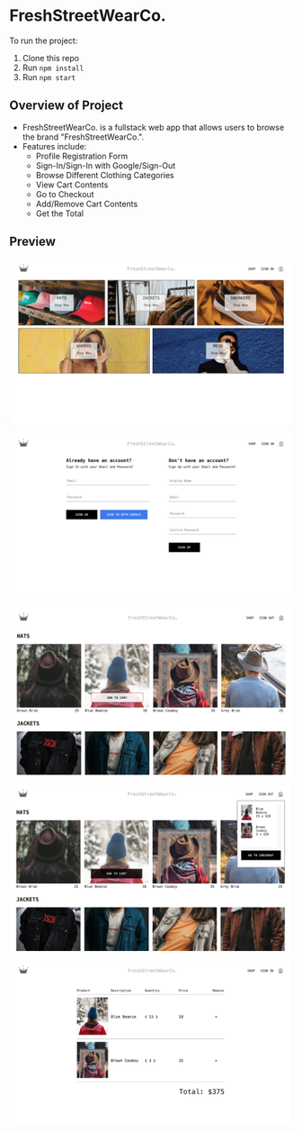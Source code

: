 # FreshStreetWearCo.

To run the project:

1. Clone this repo
2. Run `npm install`
3. Run `npm start`


## Overview of Project
- FreshStreetWearCo. is a fullstack web app that allows users to browse the brand "FreshStreetWearCo.".
- Features include:
  - Profile Registration Form
  - Sign-In/Sign-In with Google/Sign-Out
  - Browse Different Clothing Categories
  - View Cart Contents
  - Go to Checkout
  - Add/Remove Cart Contents
  - Get the Total
 
## Preview

![image](https://github.com/njayem/FreshStreetWearCo./blob/main/Preview/1-Home.png)

![image](https://github.com/njayem/FreshStreetWearCo./blob/main/Preview/2-SignUp-SignIn.png)

![image](https://github.com/njayem/FreshStreetWearCo./blob/main/Preview/4-Hats-Page.png)

![image](https://github.com/njayem/FreshStreetWearCo./blob/main/Preview/5-Cart.png)

![image](https://github.com/njayem/FreshStreetWearCo./blob/main/Preview/6-Checkout.png)


